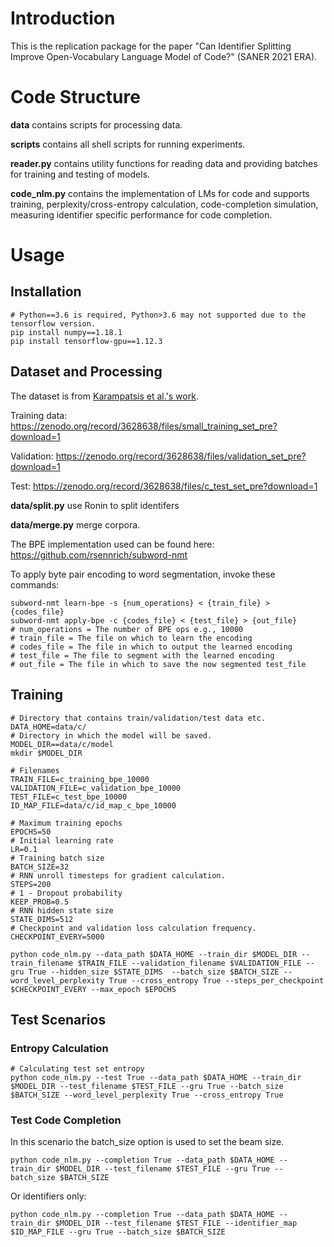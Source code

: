 # Introduction

This is the replication package for the paper "Can Identifier Splitting Improve Open-Vocabulary Language Model of Code?" (SANER 2021 ERA).

# Code Structure

**data** contains scripts for processing data.

**scripts** contains all shell scripts for running experiments.

**reader.py** contains utility functions for reading data and providing batches for training and testing of models.

**code_nlm.py** contains the implementation of LMs for code and supports training, perplexity/cross-entropy calculation, code-completion simulation, measuring identifier specific performance for code completion.

# Usage

## Installation
```
# Python==3.6 is required, Python>3.6 may not supported due to the tensorflow version.
pip install numpy==1.18.1 
pip install tensorflow-gpu==1.12.3
```

## Dataset and Processing

The dataset is from [Karampatsis et al.'s work](https://dl.acm.org/doi/10.1145/3377811.3380342).

Training data: https://zenodo.org/record/3628638/files/small_training_set_pre?download=1

Validation: https://zenodo.org/record/3628638/files/validation_set_pre?download=1

Test: https://zenodo.org/record/3628638/files/c_test_set_pre?download=1

**data/split.py** use Ronin to split identifers

**data/merge.py** merge corpora.

The BPE implementation used can be found here: https://github.com/rsennrich/subword-nmt 

To apply byte pair encoding to word segmentation, invoke these commands:
```
subword-nmt learn-bpe -s {num_operations} < {train_file} > {codes_file}
subword-nmt apply-bpe -c {codes_file} < {test_file} > {out_file}
# num_operations = The number of BPE ops e.g., 10000
# train_file = The file on which to learn the encoding
# codes_file = The file in which to output the learned encoding
# test_file = The file to segment with the learned encoding
# out_file = The file in which to save the now segmented test_file
```

## Training

```
# Directory that contains train/validation/test data etc.
DATA_HOME=data/c/
# Directory in which the model will be saved.
MODEL_DIR==data/c/model
mkdir $MODEL_DIR

# Filenames
TRAIN_FILE=c_training_bpe_10000
VALIDATION_FILE=c_validation_bpe_10000
TEST_FILE=c_test_bpe_10000
ID_MAP_FILE=data/c/id_map_c_bpe_10000

# Maximum training epochs
EPOCHS=50
# Initial learning rate
LR=0.1
# Training batch size
BATCH_SIZE=32
# RNN unroll timesteps for gradient calculation.
STEPS=200
# 1 - Dropout probability
KEEP_PROB=0.5 
# RNN hidden state size
STATE_DIMS=512 
# Checkpoint and validation loss calculation frequency.
CHECKPOINT_EVERY=5000 

python code_nlm.py --data_path $DATA_HOME --train_dir $MODEL_DIR --train_filename $TRAIN_FILE --validation_filename $VALIDATION_FILE --gru True --hidden_size $STATE_DIMS  --batch_size $BATCH_SIZE --word_level_perplexity True --cross_entropy True --steps_per_checkpoint $CHECKPOINT_EVERY --max_epoch $EPOCHS
```

## Test Scenarios
### Entropy Calculation
```
# Calculating test set entropy
python code_nlm.py --test True --data_path $DATA_HOME --train_dir $MODEL_DIR --test_filename $TEST_FILE --gru True --batch_size $BATCH_SIZE --word_level_perplexity True --cross_entropy True
```

### Test Code Completion
In this scenario the batch_size option is used to set the beam size.
```
python code_nlm.py --completion True --data_path $DATA_HOME --train_dir $MODEL_DIR --test_filename $TEST_FILE --gru True --batch_size $BATCH_SIZE
```

Or identifiers only:

```
python code_nlm.py --completion True --data_path $DATA_HOME --train_dir $MODEL_DIR --test_filename $TEST_FILE --identifier_map $ID_MAP_FILE --gru True --batch_size $BATCH_SIZE
```

